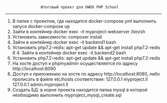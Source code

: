                     Итоговый проект для OWOX PHP School
________________________________________________________________________________
1. В папке с проектом, где находится docker-compose.yml выполнить 
запуск docker-compose up
2. Зайти в контейнер docker exec -it myproject-webserver /bin/sh
3. Установить зависимости: composer install
4. Зайти в контейнер docker exec -it backend1 bash
5. Установить php7.2-redis: apt-get update && apt-get install php7.2-redis
6 4. Зайти в контейнер docker exec -it backend2 bash
7. Установить php7.2-redis: apt-get update && apt-get install php7.2-redis
8. На хосте доступ к phpmyadmin осуществляется по адресу http://localhost:8090
9. Доступ к приложению на хосте по адресу http://localhost:8080, либо прописать в файле etc/hosts соответствие:
    127.0.0.1 myproject.ll
    127.0.0.1 admin.myproject.ll
10. Создать БД: в корне проекта находится папка mysql в которой необходимо выполнить myproject_mysql_create.sql